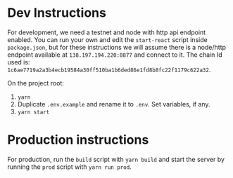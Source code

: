 # Dev Instructions

For development, we need a testnet and node with http api endpoint enabled. You can run your own and edit the `start-react` script inside `package.json`, but for these instructions we will assume there is a node/http endpoint available at `138.197.194.220:8877` and connect to it. The chain Id used is: `1c6ae7719a2a3b4ecb19584a30ff510ba1b6ded86e1fd8b8fc22f1179c622a32`.

On the project root:

1. `yarn`
2. Duplicate `.env.example` and rename it to `.env`. Set variables, if any.
3. `yarn start`

# Production instructions

For production, run the `build` script with `yarn build` and start the server by running the `prod` script with `yarn run prod`.
